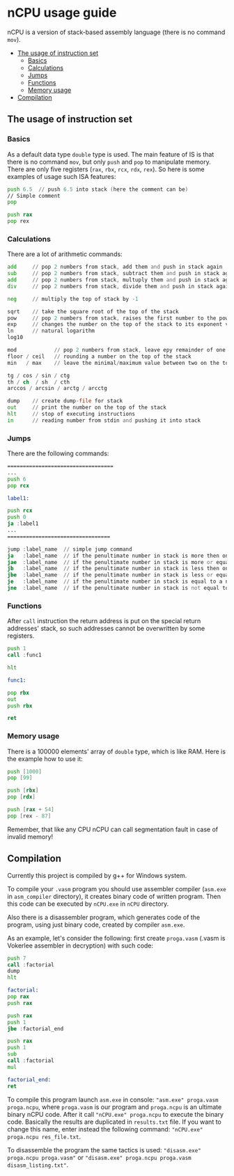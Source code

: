 # nCPU usage guide

nCPU is a version of stack-based assembly language (there is no command `mov`).

* [The usage of instruction set](#the-usage-of-instruction-set)
  * [Basics](#basics)
  * [Сalculations](#calculations)
  * [Jumps](#jumps)
  * [Functions](#functions)
  * [Memory usage](#memory-usage)
* [Compilation](#compilation)

## The usage of instruction set

### Basics

As a default data type `double` type is used. The main feature of IS is that there is no command `mov`, but only `push` and `pop` to manipulate memory. There are only five registers (`rax`, `rbx`, `rcx`, `rdx`, `rex`). So here is some examples of usage such ISA features:

```asm
push 6.5  // push 6.5 into stack (here the comment can be)
// Simple comment
pop

push rax
pop rex
```

### Сalculations

There are a lot of arithmetic commands:

```asm
add     // pop 2 numbers from stack, add them and push in stack again
sub     // pop 2 numbers from stack, subtract them and push in stack again (top of stack is a subtrahend)
add     // pop 2 numbers from stack, multuply them and push in stack again
div     // pop 2 numbers from stack, divide them and push in stack again  (top of stack is a divider)

neg     // multiply the top of stack by -1

sqrt    // take the square root of the top of the stack
pow     // pop 2 numbers from stack, raises the first number to the power of the second 
exp     // changes the number on the top of the stack to its exponent value
ln      // natural logarithm
log10

mod            // pop 2 numbers from stack, leave еру remainder of one number from another
floor / ceil   // rounding a number on the top of the stack
min   / max    // leave the minimal/maximum value between two on the top of the stack

tg / cos / sin / ctg
th / ch  / sh  / cth
arccos / arcsin / arctg / arcctg

dump    // create dump-file for stack
out     // print the number on the top of the stack
hlt     // stop of executing instructions
in      // reading number from stdin and pushing it into stack
```

### Jumps

There are the following commands:

```asm
==================================
...
push 6
pop rcx

label1:

push rcx
push 0
ja :label1
...
=================================

jump :label_name  // simple jump command
ja   :label_name  // if the penultimate number in stack is more then on the top
jae  :label_name  // if the penultimate number in stack is more or equal then on the top
jb   :label_name  // if the penultimate number in stack is less then on the top
jbe  :label_name  // if the penultimate number in stack is less or equal then on the top
je   :label_name  // if the penultimate number in stack is equal to a number on the top
jne  :label_name  // if the penultimate number in stack is not equal to a number on the top

```

### Functions

After `call` instruction the return address is put on the special return addresses' stack, so such addresses cannot be overwritten by some registers. 

```asm
push 1
call :func1

hlt

func1:

pop rbx
out
push rbx

ret
```

### Memory usage

There is a 100000 elements' array of `double` type, which is like RAM.
Here is the example how to use it:

```asm
push [1000]
pop [99]

push [rbx]
pop [rdx]

push [rax + 54]
pop [rex - 87]
```

Remember, that like any CPU nCPU can call segmentation fault in case of invalid memory!

## Compilation

Currently this project is compiled by g++ for Windows system.

To compile your `.vasm` program you should use assembler compiler (`asm.exe` in `asm_compiler` directory), it creates binary code of written program. Then this code can be executed by `nCPU.exe` in `nCPU` directory.

Also there is a disassembler program, which generates code of the program, using just binary code, created by compiler `asm.exe`.

As an example, let's consider the following: first create `proga.vasm` (.vasm is Vokerlee assembler in decryption) with such code:

```asm
push 7
call :factorial
dump
hlt

factorial:
pop rax
push rax

push rax
push 1
jbe :factorial_end

push rax
push 1
sub
call :factorial
mul

factorial_end:
ret

```

To compile this program launch `asm.exe` in console: `"asm.exe" proga.vasm proga.ncpu`, where `proga.vasm` is our program and `proga.ncpu` is an ultimate binary nCPU code. After it call `"nCPU.exe" proga.ncpu` to execute the binary code. Basically the results are duplicated in `results.txt` file. If you want to change this name, enter instead the following command: `"nCPU.exe" proga.ncpu res_file.txt`.

To disassemble the program the same tactics is used: `"disasm.exe" proga.ncpu proga.vasm"` or `"disasm.exe" proga.ncpu proga.vasm disasm_listing.txt"`.
